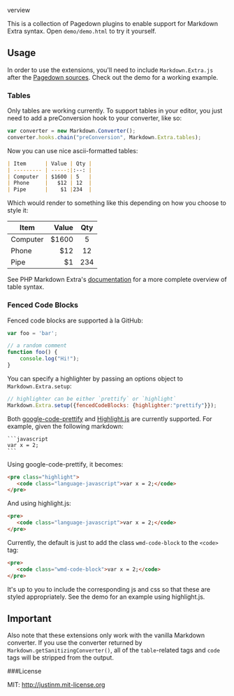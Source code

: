 verview

This is a collection of Pagedown plugins to enable support for 
Markdown Extra syntax. Open `demo/demo.html` to try it yourself.

## Usage 

In order to use the extensions, you'll need to include
`Markdown.Extra.js` after the [Pagedown sources][2]. Check out the
demo for a working example.

### Tables

Only tables are working currently. To support tables in your editor, you
just need to add a preConversion hook to your converter, like so:

```javascript
var converter = new Markdown.Converter();
converter.hooks.chain("preConversion", Markdown.Extra.tables);
```

Now you can use nice ascii-formatted tables:

```markdown
| Item      | Value | Qty |
| --------- | -----:|:--: |
| Computer  | $1600 | 5   |
| Phone     |   $12 | 12  |
| Pipe      |    $1 |234  |
```

Which would render to something like this depending on how you choose to style it:

| Item      | Value | Qty |
| --------- | -----:|:--: |
| Computer  | $1600 | 5   |
| Phone     |   $12 | 12  |
| Pipe      |    $1 |234  |

See PHP Markdown Extra's [documentation][1] for a more complete overview
of table syntax.

### Fenced Code Blocks

Fenced code blocks are supported &agrave; la GitHub:

```javascript
var foo = 'bar';

// a random comment
function foo() {
    console.log("Hi!");
}
```

You can specify a highlighter by passing an options object to `Markdown.Extra.setup`:

```javascript
// highlighter can be either `prettify` or `highlight`
Markdown.Extra.setup({fencedCodeBlocks: {highlighter:"prettify"}});
```

Both [google-code-prettify][3] and [Highlight.js][4] are currently supported.
For example, given the following markdown:

    ```javascript
    var x = 2;
    ```

Using google-code-prettify, it becomes:

```html
<pre class="highlight">
   <code class="language-javascript">var x = 2;</code>
</pre>
```

And using highlight.js:
```html
<pre>
   <code class="language-javascript">var x = 2;</code>
</pre>
```

Currently, the default is just to add the class `wmd-code-block` to the `<code>` tag:
```html
<pre>
   <code class="wmd-code-block">var x = 2;</code>
</pre>
```

It's up to you to include the corresponding js and css so that these are styled appropriately. See
the demo for an example using highlight.js.

## Important

Also note that these extensions only work with the vanilla Markdown converter. If you
use the converter returned by `Markdown.getSanitizingConverter()`, all of
the `table`-related tags and `code` tags will be stripped from the output.

###License

MIT: http://justinm.mit-license.org

[1]: http://michelf.ca/projects/php-markdown/extra/#table "Markdown Extra Table Documentation"
[2]: http://code.google.com/p/pagedown/ "Pagedown - Google Code"
[3]: http://code.google.com/p/google-code-prettify/ "Prettify"
[4]: http://softwaremaniacs.org/soft/highlight/en/ "Highlight.js"


